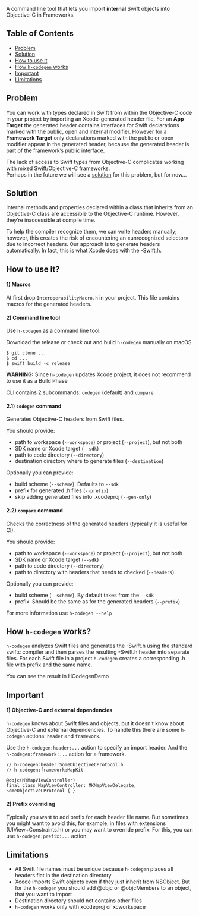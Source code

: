 A command line tool that lets you import **internal** Swift objects into Objective-C in Frameworks.  

Table of Contents
-----------------

- [Problem](#problem)
- [Solution](#solution)
- [How to use it](#how-to-use-it)
- [How `h-codegen` works](#how-h-codegen-works)
- [Important](#important)
- [Limitations](#limitations)

Problem
----------------

You can work with types declared in Swift from within the Objective-C code in your project by importing an Xcode-generated header file. For an **App Target** the generated header contains interfaces for Swift declarations marked with the public, open and internal modifier. However for a **Framework Target** only declarations marked with the public or open modifier appear in the generated header, because the generated header is part of the framework’s public interface.  
  
The lack of access to Swift types from Objective-C complicates working with mixed Swift/Objective-C frameworks.  
Perhaps in the future we will see a [solution](https://github.com/swiftlang/swift/issues/47797) for this problem, but for now...


Solution
-----------------------------

 Internal methods and properties declared within a class that inherits from an Objective-C class are accessible to the Objective-C runtime. However, they’re inaccessible at compile time.

To help the compiler recognize them, we can write headers manually; however, this creates the risk of encountering an «unrecognized selector» due to incorrect headers. Our approach is to generate headers automatically. In fact, this is what Xcode does with the -Swift.h.


How to use it?
---------------------

#### 1) Macros

At first drop `InteroperabilityMacro.h` in your project. This file contains macros for the generated headers.  

#### 2) Command line tool
Use `h-codegen` as a command line tool.  
   
Download the release or сheck out and build `h-codegen` manually on macOS
 ```
$ git clone ...
$ cd ...
$ swift build -c release
 ```  
   
**WARNING:** Since `h-codegen` updates Xcode project, it does not recommend to use it as a Build Phase  

CLI contains 2 subcommands: `codegen` (default) and `compare`.  

#### 2.1) `codegen` command

Generates Objective-C headers from Swift files.  
  
You should provide:
- path to workspace (`--workspace`) or project (`--project`), but not both
- SDK name or Xcode target (`--sdk`)
- path to code directory (`--directory`)
- destination directory where to generate files (`--destination`)  
  
Optionally you can provide:
- build scheme (`--scheme`). Defaults to `--sdk`
- prefix for generated .h files (`--prefix`) 
- skip adding generated files into .xcodeproj (`--gen-only`)  

#### 2.2) `compare` command

Checks the correctness of the generated headers (typically it is useful for CI).  
  
You should provide:
- path to workspace (`--workspace`) or project (`--project`), but not both
- SDK name or Xcode target (`--sdk`)
- path to code directory (`--directory`)
- path to directory with headers that needs to checked (`--headers`)

Optionally you can provide:
- build scheme (`--scheme`). By default takes from the `--sdk`
- prefix. Should be the same as for the generated headers (`--prefix`)  
  
For more information use `h-codegen --help`


How `h-codegen` works?
---------------------
  
`h-codegen` analyzes Swift files and generates the -Swift.h using the standard swiftc compiler and then parses the resulting -Swift.h header into separate files. For each Swift file in a project `h-codegen` creates a corresponding .h file with prefix and the same name.  
  
You can see the result in HCodegenDemo


Important
-------------------

#### 1) Objective-C and external dependencies

`h-codegen` knows about Swift files and objects, but it doesn't know about Objective-C and external dependencies. To handle this there are some `h-codegen` actions: `header` and `framework`.  
  
Use the `h-codegen:header:...` action to specify an import header. And the `h-codegen:framework:...` action for a framework.
```
// h-codegen:header:SomeObjectiveCProtocol.h
// h-codegen:framework:MapKit

@objc(MYMapViewController)
final class MapViewController: MKMapViewDelegate, SomeObjectiveCProtocol { }
```
  
#### 2) Prefix overriding

Typically you want to add prefix for each header file name. But sometimes you might want to avoid this, for example, in files with extensions (UIView+Constraints.h) or you may want to override prefix. For this, you can use `h-codegen:prefix:...` action.


Limitations
-------------------

- All Swift file names must be unique because `h-codegen` places all headers flat in the destination directory
- Xcode imports Swift objects even if they just inherit from NSObject. But for the `h-codegen` you should add @objc or @objcMembers to an object, that you want to import
- Destination directory should not contains other files
- `h-codegen` works only with xcodeproj or xcworkspace
